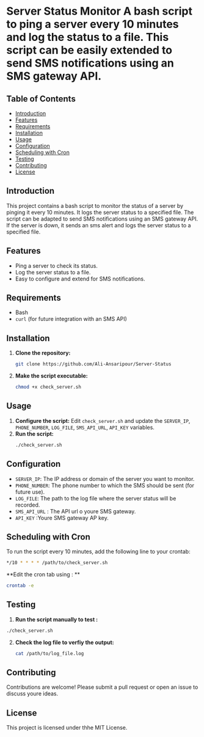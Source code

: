 
# Server Status Monitor A bash script to ping a server every 10 minutes and log the status to a file. This script can be easily extended to send SMS notifications using an SMS gateway API. 
## Table of Contents 
- [Introduction](#introduction)
- [Features](#features)
- [Requirements](#requirements)
- [Installation](#installation)
- [Usage](#usage)
- [Configuration](#configuration)
- [Scheduling with Cron](#scheduling-with-cron)
- [Testing](#testing)
- [Contributing](#contributing)
- [License](#license)

## Introduction
  This project contains a bash script to monitor the status of a server by pinging it every 10 minutes. It logs the server status to a specified file. The script can be adapted to send SMS notifications using an SMS gateway API. If the server is down, it sends an sms alert and logs the server status to a specified file.

  
## Features 
- Ping a server to check its status.
- Log the server status to a file.
- Easy to configure and extend for SMS notifications.

## Requirements 
- Bash
- `curl` (for future integration with an SMS API)

## Installation 
1. **Clone the repository:**
   ```sh
   git clone https://github.com/Ali-Ansaripour/Server-Status 
   ```
2. **Make the script executable:**
   ```sh
   chmod +x check_server.sh
   ```

## Usage 
1. **Configure the script:**
   Edit `check_server.sh` and update the `SERVER_IP`, `PHONE_NUMBER`, `LOG_FILE`, `SMS_API_URL`,  `API_KEY` variables.
2. **Run the script:**
   ```sh
   ./check_server.sh
   ```

## Configuration 
- `SERVER_IP`: The IP address or domain of the server you want to monitor.
- `PHONE_NUMBER`: The phone number to which the SMS should be sent (for future use).
- `LOG_FILE`: The path to the log file where the server status will be recorded.
- `SMS_API_URL` : The API url o youre SMS gateway.
- `API_KEY` :Youre SMS gateway AP key.

## Scheduling with Cron 
To run the script every 10 minutes, add the following line to your crontab: 
   ```sh
*/10 * * * * /path/to/check_server.sh
```
**Edit the cron tab using : **
```sh
crontab -e
```

## Testing 
1. **Run the script manually to test :**
  ```sh
./check_server.sh
```
2. **Check the log file to verfiy the output:**
   ```sh
   cat /path/to/log_file.log
   ```


## Contributing
Contributions are welcome! 
Please submit a pull request or open an issue to discuss youre ideas.

## License
This project is licensed under thhe MIT License.

